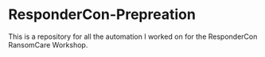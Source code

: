 # ResponderCon-Prepreation
This is a repository for all the automation I worked on for the ResponderCon RansomCare Workshop.
